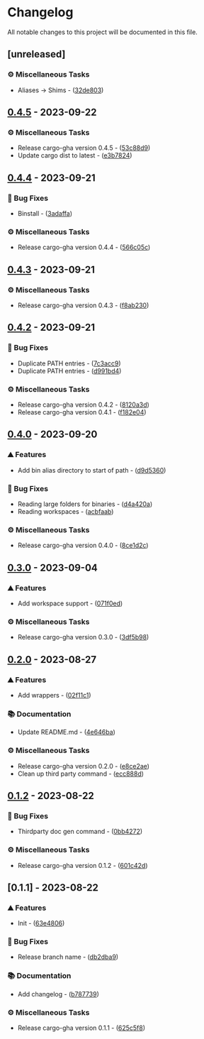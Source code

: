 # Changelog

All notable changes to this project will be documented in this file.

## [unreleased]

### ⚙️ Miscellaneous Tasks

- Aliases -> Shims - ([32de803](https://github.com/dustinblackman/cargo-run-bin/commit/32de80357e82dd2895f762ae15cf1792fcb7e986))

## [0.4.5](https://github.com/dustinblackman/cargo-run-bin/compare/v0.4.4..v0.4.5) - 2023-09-22

### ⚙️ Miscellaneous Tasks

- Release cargo-gha version 0.4.5 - ([53c88d9](https://github.com/dustinblackman/cargo-run-bin/commit/53c88d9db8c3b060d43094797ce9233359f78052))
- Update cargo dist to latest - ([e3b7824](https://github.com/dustinblackman/cargo-run-bin/commit/e3b7824085f0d55522f7d992d07791f69aee1e13))

## [0.4.4](https://github.com/dustinblackman/cargo-run-bin/compare/v0.4.3..v0.4.4) - 2023-09-21

### 🐛 Bug Fixes

- Binstall - ([3adaffa](https://github.com/dustinblackman/cargo-run-bin/commit/3adaffa265952163f0c77b962b9353ac68e62bff))

### ⚙️ Miscellaneous Tasks

- Release cargo-gha version 0.4.4 - ([566c05c](https://github.com/dustinblackman/cargo-run-bin/commit/566c05ca68b64914ae97d0275418fd418db04380))

## [0.4.3](https://github.com/dustinblackman/cargo-run-bin/compare/v0.4.2..v0.4.3) - 2023-09-21

### ⚙️ Miscellaneous Tasks

- Release cargo-gha version 0.4.3 - ([f8ab230](https://github.com/dustinblackman/cargo-run-bin/commit/f8ab2300180c5eb10f03cace5b0298b7d5e0e627))

## [0.4.2](https://github.com/dustinblackman/cargo-run-bin/compare/v0.4.0..v0.4.2) - 2023-09-21

### 🐛 Bug Fixes

- Duplicate PATH entries - ([7c3acc9](https://github.com/dustinblackman/cargo-run-bin/commit/7c3acc90b0cdcdc45cbb0d1478175435c064ffe0))
- Duplicate PATH entries - ([d991bd4](https://github.com/dustinblackman/cargo-run-bin/commit/d991bd4b6bda3fd5a30f508ee46ae9f952b0a142))

### ⚙️ Miscellaneous Tasks

- Release cargo-gha version 0.4.2 - ([8120a3d](https://github.com/dustinblackman/cargo-run-bin/commit/8120a3d9c35eba64aa9f99220a7443a4af297849))
- Release cargo-gha version 0.4.1 - ([f182e04](https://github.com/dustinblackman/cargo-run-bin/commit/f182e0433308eed62bae341cf0c3117685b749f1))

## [0.4.0](https://github.com/dustinblackman/cargo-run-bin/compare/v0.3.0..v0.4.0) - 2023-09-20

### ⛰️ Features

- Add bin alias directory to start of path - ([d9d5360](https://github.com/dustinblackman/cargo-run-bin/commit/d9d5360be37e866819c0fb102b7659623b42891e))

### 🐛 Bug Fixes

- Reading large folders for binaries - ([d4a420a](https://github.com/dustinblackman/cargo-run-bin/commit/d4a420a7b1e834900c788a2b9bbc8fd886271e5d))
- Reading workspaces - ([acbfaab](https://github.com/dustinblackman/cargo-run-bin/commit/acbfaab9658530bc08aeda6c4b3feba564011d0d))

### ⚙️ Miscellaneous Tasks

- Release cargo-gha version 0.4.0 - ([8ce1d2c](https://github.com/dustinblackman/cargo-run-bin/commit/8ce1d2c2511ac8dbfd13bc5f61001a83f83407d8))

## [0.3.0](https://github.com/dustinblackman/cargo-run-bin/compare/v0.2.0..v0.3.0) - 2023-09-04

### ⛰️ Features

- Add workspace support - ([071f0ed](https://github.com/dustinblackman/cargo-run-bin/commit/071f0ede5550933c8a086d8911c6522c40dab1be))

### ⚙️ Miscellaneous Tasks

- Release cargo-gha version 0.3.0 - ([3df5b98](https://github.com/dustinblackman/cargo-run-bin/commit/3df5b989fd68a76f948f5723ebbc1d2018a11ce8))

## [0.2.0](https://github.com/dustinblackman/cargo-run-bin/compare/v0.1.2..v0.2.0) - 2023-08-27

### ⛰️ Features

- Add wrappers - ([02f11c1](https://github.com/dustinblackman/cargo-run-bin/commit/02f11c1daa39c7a1bef9e220b0ac3d7f9c81e457))

### 📚 Documentation

- Update README.md - ([4e646ba](https://github.com/dustinblackman/cargo-run-bin/commit/4e646baf4e15f6c5661bed8000ac4fc68902c9f5))

### ⚙️ Miscellaneous Tasks

- Release cargo-gha version 0.2.0 - ([e8ce2ae](https://github.com/dustinblackman/cargo-run-bin/commit/e8ce2ae81dbcaf73a316d92184894d2157560153))
- Clean up third party command - ([ecc888d](https://github.com/dustinblackman/cargo-run-bin/commit/ecc888dba6674c4663768071ad5aca732d0e07e5))

## [0.1.2](https://github.com/dustinblackman/cargo-run-bin/compare/v0.1.1..v0.1.2) - 2023-08-22

### 🐛 Bug Fixes

- Thirdparty doc gen command - ([0bb4272](https://github.com/dustinblackman/cargo-run-bin/commit/0bb42723ccfd9d4d3b8640a989a27a1517fc93d4))

### ⚙️ Miscellaneous Tasks

- Release cargo-gha version 0.1.2 - ([601c42d](https://github.com/dustinblackman/cargo-run-bin/commit/601c42d30831c0f64dff3b40de74185d8aab1f4a))

## [0.1.1] - 2023-08-22

### ⛰️ Features

- Init - ([63e4806](https://github.com/dustinblackman/cargo-run-bin/commit/63e48064c591d11fabf5459c066ecc8d6ee2cbe4))

### 🐛 Bug Fixes

- Release branch name - ([db2dba9](https://github.com/dustinblackman/cargo-run-bin/commit/db2dba9670e61d8a27dd698875c98aad0b135b23))

### 📚 Documentation

- Add changelog - ([b787739](https://github.com/dustinblackman/cargo-run-bin/commit/b78773931da49083313f280803231b16df3bf368))

### ⚙️ Miscellaneous Tasks

- Release cargo-gha version 0.1.1 - ([625c5f8](https://github.com/dustinblackman/cargo-run-bin/commit/625c5f8760e360edc1367dd086a78d43b1960c0c))

<!-- generated by git-cliff -->
